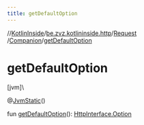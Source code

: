 ```yaml
---
title: getDefaultOption
---
```

//[KotlinInside](../../../../index.html)/[be.zvz.kotlininside.http](../../index.html)/[Request](../index.html)
/[Companion](index.html)/[getDefaultOption](get-default-option.html)

# getDefaultOption

[jvm]\

@[JvmStatic](https://kotlinlang.org/api/latest/jvm/stdlib/kotlin.jvm/-jvm-static/index.html)()

fun [getDefaultOption](get-default-option.html)(): [HttpInterface.Option](../../-http-interface/-option/index.html)




